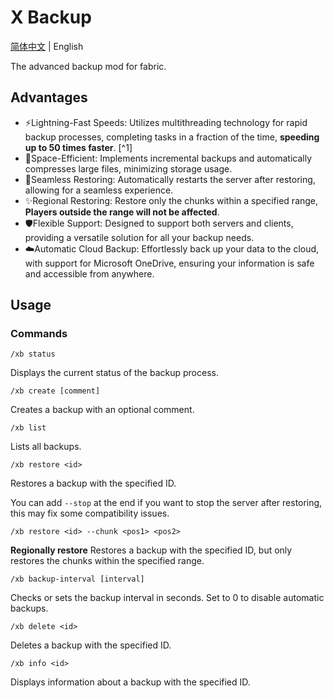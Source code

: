 # X Backup

[简体中文](README_zh.md) | English

The advanced backup mod for fabric.

## Advantages

- ⚡️Lightning-Fast Speeds: Utilizes multithreading technology for rapid backup processes, completing tasks in a fraction of the time, **speeding up to 50 times faster**. [^1]
- 💾Space-Efficient: Implements incremental backups and automatically compresses large files, minimizing storage usage.
- 🔄Seamless Restoring: Automatically restarts the server after restoring, allowing for a seamless experience.
- ✨Regional Restoring: Restore only the chunks within a specified range, **Players outside the range will not be affected**.
- 🛡️Flexible Support: Designed to support both servers and clients, providing a versatile solution for all your backup needs.
- ☁️Automatic Cloud Backup: Effortlessly back up your data to the cloud, with support for Microsoft OneDrive, ensuring your information is safe and accessible from anywhere.

## Usage

### Commands
```
/xb status
```
Displays the current status of the backup process.

```
/xb create [comment]
```
Creates a backup with an optional comment.

```
/xb list
```
Lists all backups.

```
/xb restore <id>
```
Restores a backup with the specified ID.

You can add `--stop` at the end if you want to stop the server after restoring, this may fix some compatibility issues.

```
/xb restore <id> --chunk <pos1> <pos2>
```

**Regionally restore**
Restores a backup with the specified ID, but only restores the chunks within the specified range.

```
/xb backup-interval [interval]
```
Checks or sets the backup interval in seconds. Set to 0 to disable automatic backups.

```
/xb delete <id>
```
Deletes a backup with the specified ID.

```
/xb info <id>
```
Displays information about a backup with the specified ID.
